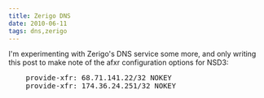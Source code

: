 ```yaml
---
title: Zerigo DNS
date: 2010-06-11
tags: dns,zerigo
---
```

I'm experimenting with Zerigo's DNS service some more, and only writing this post to make note of the afxr configuration options for NSD3:

<pre class="sh_sh">
    provide-xfr: 68.71.141.22/32 NOKEY
    provide-xfr: 174.36.24.251/32 NOKEY
</pre>

